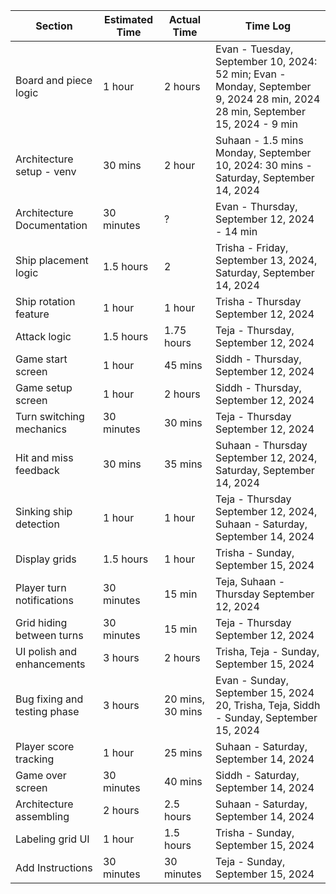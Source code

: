 | Section                      | Estimated Time | Actual Time | Time Log                                                                            |
| ---------------------------- | -------------- | ----------- | ----------------------------------------------------------------------------------- |
| Board and piece logic        | 1 hour         | 2 hours     | Evan - Tuesday, September 10, 2024: 52 min; Evan - Monday, September 9, 2024 28 min, 2024 28 min, September 15, 2024 - 9 min |
| Architecture setup - venv    | 30 mins        | 2 hour      | Suhaan - 1.5 mins Monday, September 10, 2024: 30 mins - Saturday, September 14, 2024|
| Architecture Documentation   | 30 minutes     | ?           | Evan - Thursday, September 12, 2024 - 14 min                                        |
| Ship placement logic         | 1.5 hours      | 2           | Trisha - Friday, September 13, 2024, Saturday, September 14, 2024                   |
| Ship rotation feature        | 1 hour   | 1 hour         | Trisha - Thursday September 12, 2024                                                                                           |
| Attack logic                 | 1.5 hours      | 1.75 hours  | Teja - Thursday, September 12, 2024                                                                                   |
| Game start screen            | 1 hour         | 45 mins     | Siddh - Thursday, September 12, 2024                                                |
| Game setup screen            | 1 hour         | 2 hours     | Siddh - Thursday, September 12, 2024                                                |
| Turn switching mechanics     | 30 minutes     | 30 mins      | Teja - Thursday September 12, 2024                                                                                  |
| Hit and miss feedback        | 30 mins        | 35 mins     | Suhaan -  Thursday September 12, 2024,  Saturday, September 14, 2024                |
| Sinking ship detection       | 1 hour         | 1 hour         | Teja - Thursday September 12, 2024, Suhaan - Saturday, September 14, 2024                                    |
| Display grids                | 1.5 hours      | 1 hour           | Trisha - Sunday, September 15, 2024                                                                                   |
| Player turn notifications    | 30 minutes     | 15 min      | Teja, Suhaan - Thursday September 12, 2024                                     |
| Grid hiding between turns    | 30 minutes     |  15 min       | Teja - Thursday September 12, 2024                                                                                   |
| UI polish and enhancements   | 3 hours        | 2 hours           | Trisha, Teja - Sunday, September 15, 2024                                                                                   |
| Bug fixing and testing phase | 3 hours        | 20 mins, 30 mins    | Evan - Sunday, September 15, 2024 20, Trisha, Teja, Siddh - Sunday, September 15, 2024 | Tmin                                            |
| Player score tracking        | 1 hour         | 25 mins     | Suhaan - Saturday, September 14, 2024                                               |
| Game over screen             | 30 minutes     | 40 mins     | Siddh - Saturday, September 14, 2024                                                |
| Architecture assembling      | 2 hours        | 2.5 hours   | Suhaan - Saturday, September 14, 2024                                               |
| Labeling grid UI | 1 hour |  1.5 hours | Trisha - Sunday, September 15, 2024 |
| Add Instructions | 30 minutes |  30 minutes | Teja - Sunday, September 15, 2024 |
